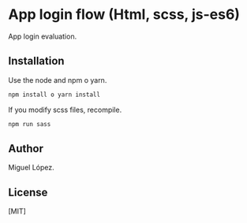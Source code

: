 # App login flow (Html, scss, js-es6)

App login evaluation.

## Installation

Use the  node and npm o yarn.

```bash
npm install o yarn install
```

If you modify scss files, recompile.

```bash
npm run sass
```

## Author

Miguel López.

## License
[MIT]
